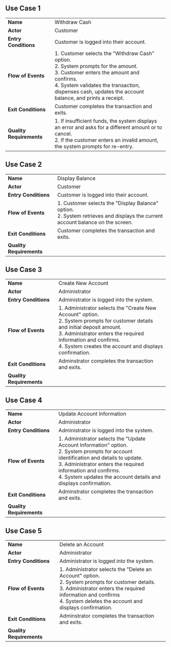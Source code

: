 ## Use Case 1

|                          |                                                                                                                                                                                                                                                           |
| ------------------------ | --------------------------------------------------------------------------------------------------------------------------------------------------------------------------------------------------------------------------------------------------------- |
| **Name**                 | Withdraw Cash                                                                                                                                                                                                                                             |
| **Actor**                | Customer                                                                                                                                                                                                                                                  |
| **Entry Conditions**     | Customer is logged into their account.                                                                                                                                                                                                                    |
| **Flow of Events**       | 1. Customer selects the "Withdraw Cash" option. <br> 2. System prompts for the amount. <br> 3. Customer enters the amount and confirms. <br> 4. System validates the transaction, dispenses cash, updates the account balance, and prints a receipt. <br> |
| **Exit Conditions**      | Customer completes the transaction and exits.                                                                                                                                                                                                             |
| **Quality Requirements** | 1. If insufficient funds, the system displays an error and asks for a different amount or to cancel. <br> 2. If the customer enters an invalid amount, the system prompts for re-entry.                                                                   |

## Use Case 2

|                          |                                                                                                                                    |
| ------------------------ | ---------------------------------------------------------------------------------------------------------------------------------- |
| **Name**                 | Display Balance                                                                                                                    |
| **Actor**                | Customer                                                                                                                           |
| **Entry Conditions**     | Customer is logged into their account.                                                                                             |
| **Flow of Events**       | 1. Customer selects the "Display Balance" option. <br> 2. System retrieves and displays the current account balance on the screen. |
| **Exit Conditions**      | Customer completes the transaction and exits.                                                                                      |
| **Quality Requirements** |                                                                                                                                    |

## Use Case 3

|                          |                                                                                                                                                                                                                                                                     |
| ------------------------ | ------------------------------------------------------------------------------------------------------------------------------------------------------------------------------------------------------------------------------------------------------------------- |
| **Name**                 | Create New Account                                                                                                                                                                                                                                                  |
| **Actor**                | Administrator                                                                                                                                                                                                                                                       |
| **Entry Conditions**     | Administrator is logged into the system.                                                                                                                                                                                                                            |
| **Flow of Events**       | 1. Administrator selects the "Create New Account" option. <br> 2. System prompts for customer details and initial deposit amount. <br> 3. Administrator enters the required information and confirms. <br> 4. System creates the account and displays confirmation. |
| **Exit Conditions**      | Adminstrator completes the transaction and exits.                                                                                                                                                                                                                   |
| **Quality Requirements** |                                                                                                                                                                                                                                                                     |

## Use Case 4

|                          |                                                                                                                                                                                                                                                                                      |
| ------------------------ | ------------------------------------------------------------------------------------------------------------------------------------------------------------------------------------------------------------------------------------------------------------------------------------ |
| **Name**                 | Update Account Information                                                                                                                                                                                                                                                           |
| **Actor**                | Administrator                                                                                                                                                                                                                                                                        |
| **Entry Conditions**     | Administrator is logged into the system.                                                                                                                                                                                                                                             |
| **Flow of Events**       | 1. Administrator selects the "Update Account Information" option. <br> 2. System prompts for account identification and details to update. <br> 3. Administrator enters the required information and confirms. <br> 4. System updates the account details and displays confirmation. |
| **Exit Conditions**      | Adminstrator completes the transaction and exits.                                                                                                                                                                                                                                    |
| **Quality Requirements** |                                                                                                                                                                                                                                                                                      |

## Use Case 5

|                          |                                                                                                                                                                                                                                        |
| ------------------------ | -------------------------------------------------------------------------------------------------------------------------------------------------------------------------------------------------------------------------------------- |
| **Name**                 | Delete an Account                                                                                                                                                                                                                      |
| **Actor**                | Administrator                                                                                                                                                                                                                          |
| **Entry Conditions**     | Administrator is logged into the system.                                                                                                                                                                                               |
| **Flow of Events**       | 1. Administrator selects the "Delete an Account" option. <br> 2. System prompts for customer details. <br> 3. Administrator enters the required information and confirms <br> 4. System deletes the account and displays confirmation. |
| **Exit Conditions**      | Adminstrator completes the transaction and exits.                                                                                                                                                                                      |
| **Quality Requirements** |                                                                                                                                                                                                                                        |
